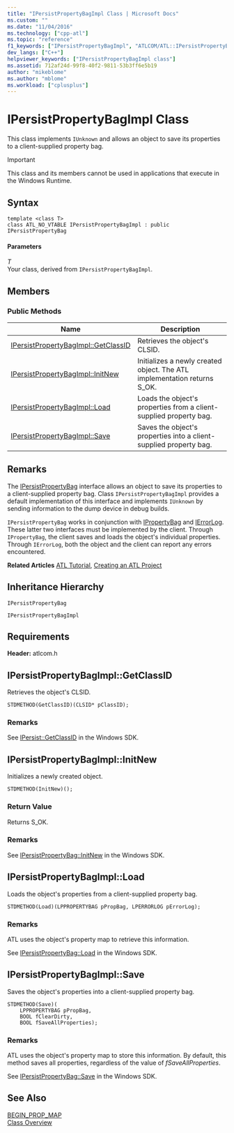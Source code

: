 ```yaml
---
title: "IPersistPropertyBagImpl Class | Microsoft Docs"
ms.custom: ""
ms.date: "11/04/2016"
ms.technology: ["cpp-atl"]
ms.topic: "reference"
f1_keywords: ["IPersistPropertyBagImpl", "ATLCOM/ATL::IPersistPropertyBagImpl", "ATLCOM/ATL::IPersistPropertyBagImpl::GetClassID", "ATLCOM/ATL::IPersistPropertyBagImpl::InitNew", "ATLCOM/ATL::IPersistPropertyBagImpl::Load", "ATLCOM/ATL::IPersistPropertyBagImpl::Save"]
dev_langs: ["C++"]
helpviewer_keywords: ["IPersistPropertyBagImpl class"]
ms.assetid: 712af24d-99f8-40f2-9811-53b3ff6e5b19
author: "mikeblome"
ms.author: "mblome"
ms.workload: ["cplusplus"]
---
```

# IPersistPropertyBagImpl Class

This class implements `IUnknown` and allows an object to save its properties to a client-supplied property bag.

> [!IMPORTANT]
>  This class and its members cannot be used in applications that execute in the Windows Runtime.

## Syntax

```
template <class T>  
class ATL_NO_VTABLE IPersistPropertyBagImpl : public IPersistPropertyBag
```

#### Parameters

*T*  
Your class, derived from `IPersistPropertyBagImpl`.

## Members

### Public Methods

|Name|Description|
|----------|-----------------|
|[IPersistPropertyBagImpl::GetClassID](#getclassid)|Retrieves the object's CLSID.|
|[IPersistPropertyBagImpl::InitNew](#initnew)|Initializes a newly created object. The ATL implementation returns S_OK.|
|[IPersistPropertyBagImpl::Load](#load)|Loads the object's properties from a client-supplied property bag.|
|[IPersistPropertyBagImpl::Save](#save)|Saves the object's properties into a client-supplied property bag.|

## Remarks

The [IPersistPropertyBag](https://msdn.microsoft.com/library/aa768205.aspx) interface allows an object to save its properties to a client-supplied property bag. Class `IPersistPropertyBagImpl` provides a default implementation of this interface and implements `IUnknown` by sending information to the dump device in debug builds.

`IPersistPropertyBag` works in conjunction with [IPropertyBag](https://msdn.microsoft.com/library/aa768196.aspx) and [IErrorLog](https://msdn.microsoft.com/library/aa768231.aspx). These latter two interfaces must be implemented by the client. Through `IPropertyBag`, the client saves and loads the object's individual properties. Through `IErrorLog`, both the object and the client can report any errors encountered.

**Related Articles** [ATL Tutorial](../../atl/active-template-library-atl-tutorial.md), [Creating an ATL Project](../../atl/reference/creating-an-atl-project.md)

## Inheritance Hierarchy

`IPersistPropertyBag`

`IPersistPropertyBagImpl`

## Requirements

**Header:** atlcom.h

##  <a name="getclassid"></a>  IPersistPropertyBagImpl::GetClassID

Retrieves the object's CLSID.

```
STDMETHOD(GetClassID)(CLSID* pClassID);
```

### Remarks

See [IPersist::GetClassID](/windows/desktop/api/objidl/nf-objidl-ipersist-getclassid) in the Windows SDK.

##  <a name="initnew"></a>  IPersistPropertyBagImpl::InitNew

Initializes a newly created object.

```
STDMETHOD(InitNew)();
```

### Return Value

Returns S_OK.

### Remarks

See [IPersistPropertyBag::InitNew](https://msdn.microsoft.com/library/aa768204.aspx) in the Windows SDK.

##  <a name="load"></a>  IPersistPropertyBagImpl::Load

Loads the object's properties from a client-supplied property bag.

```
STDMETHOD(Load)(LPPROPERTYBAG pPropBag, LPERRORLOG pErrorLog);
```

### Remarks

ATL uses the object's property map to retrieve this information.

See [IPersistPropertyBag::Load](https://msdn.microsoft.com/library/aa768206.aspx) in the Windows SDK.

##  <a name="save"></a>  IPersistPropertyBagImpl::Save

Saves the object's properties into a client-supplied property bag.

```
STDMETHOD(Save)(
    LPPROPERTYBAG pPropBag,
    BOOL fClearDirty,
    BOOL fSaveAllProperties);
```

### Remarks

ATL uses the object's property map to store this information. By default, this method saves all properties, regardless of the value of *fSaveAllProperties*.

See [IPersistPropertyBag::Save](https://msdn.microsoft.com/library/aa768207.aspx) in the Windows SDK.

## See Also

[BEGIN_PROP_MAP](property-map-macros.md#begin_prop_map)   
[Class Overview](../../atl/atl-class-overview.md)
